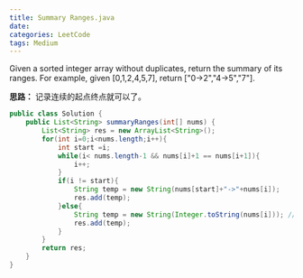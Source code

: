 ```yaml
---
title: Summary Ranges.java
date: 
categories: LeetCode
tags: Medium
---
```

Given a sorted integer array without duplicates, return the summary of its ranges.
For example, given [0,1,2,4,5,7], return ["0->2","4->5","7"].
<!-- more -->
**思路：**
记录连续的起点终点就可以了。
``` java
public class Solution {
    public List<String> summaryRanges(int[] nums) {
		List<String> res = new ArrayList<String>();
        for(int i=0;i<nums.length;i++){
			int start =i;
			while(i< nums.length-1 && nums[i]+1 == nums[i+1]){
				i++;
			}
			if(i != start){
				String temp = new String(nums[start]+"->"+nums[i]);
				res.add(temp);
			}else{
				String temp = new String(Integer.toString(nums[i])); // int 转 Sting
				res.add(temp);
			}
		}
		return res;
    }
}
```

